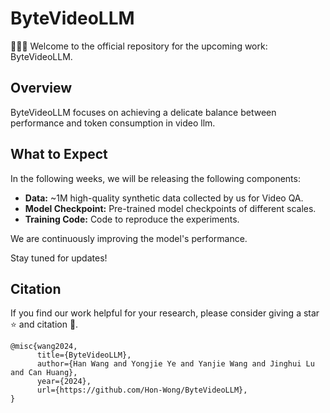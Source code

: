 # ByteVideoLLM

🚀🚀🚀 Welcome to the official repository for the upcoming work: ByteVideoLLM.

## Overview
ByteVideoLLM focuses on achieving a delicate balance between performance and token consumption in video llm. 

## What to Expect
In the following weeks, we will be releasing the following components:
- **Data:** ~1M high-quality synthetic data collected by us for Video QA.
- **Model Checkpoint:** Pre-trained model checkpoints of different scales.
- **Training Code:** Code to reproduce the experiments.

We are continuously improving the model's performance.

Stay tuned for updates!

## Citation

If you find our work helpful for your research, please consider giving a star ⭐ and citation 📝.

```
@misc{wang2024,
      title={ByteVideoLLM}, 
      author={Han Wang and Yongjie Ye and Yanjie Wang and Jinghui Lu and Can Huang},
      year={2024},
      url={https://github.com/Hon-Wong/ByteVideoLLM}, 
}
```

